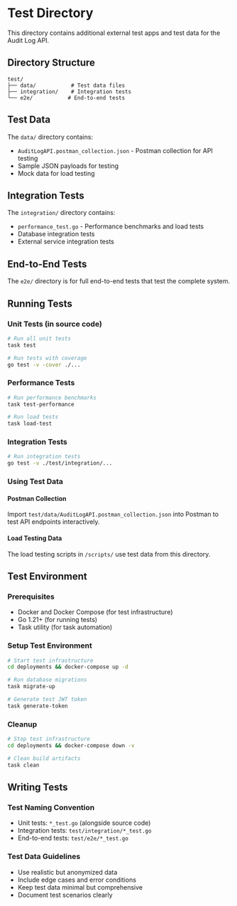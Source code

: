 # Test Directory

This directory contains additional external test apps and test data for the Audit Log API.

## Directory Structure

```
test/
├── data/           # Test data files
├── integration/    # Integration tests
└── e2e/           # End-to-end tests
```

## Test Data

The `data/` directory contains:
- `AuditLogAPI.postman_collection.json` - Postman collection for API testing
- Sample JSON payloads for testing
- Mock data for load testing

## Integration Tests

The `integration/` directory contains:
- `performance_test.go` - Performance benchmarks and load tests
- Database integration tests
- External service integration tests

## End-to-End Tests

The `e2e/` directory is for full end-to-end tests that test the complete system.

## Running Tests

### Unit Tests (in source code)
```bash
# Run all unit tests
task test

# Run tests with coverage
go test -v -cover ./...
```

### Performance Tests
```bash
# Run performance benchmarks
task test-performance

# Run load tests
task load-test
```

### Integration Tests
```bash
# Run integration tests
go test -v ./test/integration/...
```

### Using Test Data

#### Postman Collection
Import `test/data/AuditLogAPI.postman_collection.json` into Postman to test API endpoints interactively.

#### Load Testing Data
The load testing scripts in `/scripts/` use test data from this directory.

## Test Environment

### Prerequisites
- Docker and Docker Compose (for test infrastructure)
- Go 1.21+ (for running tests)
- Task utility (for task automation)

### Setup Test Environment
```bash
# Start test infrastructure
cd deployments && docker-compose up -d

# Run database migrations
task migrate-up

# Generate test JWT token
task generate-token
```

### Cleanup
```bash
# Stop test infrastructure
cd deployments && docker-compose down -v

# Clean build artifacts
task clean
```

## Writing Tests

### Test Naming Convention
- Unit tests: `*_test.go` (alongside source code)
- Integration tests: `test/integration/*_test.go`
- End-to-end tests: `test/e2e/*_test.go`

### Test Data Guidelines
- Use realistic but anonymized data
- Include edge cases and error conditions
- Keep test data minimal but comprehensive
- Document test scenarios clearly
